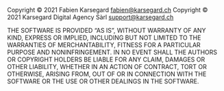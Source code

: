 Copyright © 2021 Fabien Karsegard fabien@karsegard.ch
Copyright © 2021 Karsegard Digital Agency Sàrl support@karsegard.ch


THE SOFTWARE IS PROVIDED “AS IS”, WITHOUT WARRANTY OF ANY KIND, EXPRESS OR IMPLIED, INCLUDING BUT NOT LIMITED TO THE WARRANTIES OF MERCHANTABILITY, FITNESS FOR A PARTICULAR PURPOSE AND NONINFRINGEMENT. IN NO EVENT SHALL THE AUTHORS OR COPYRIGHT HOLDERS BE LIABLE FOR ANY CLAIM, DAMAGES OR OTHER LIABILITY, WHETHER IN AN ACTION OF CONTRACT, TORT OR OTHERWISE, ARISING FROM, OUT OF OR IN CONNECTION WITH THE SOFTWARE OR THE USE OR OTHER DEALINGS IN THE SOFTWARE.